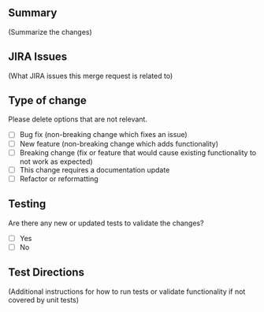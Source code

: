 ## Summary

(Summarize the changes)

## JIRA Issues

(What JIRA issues this merge request is related to)

## Type of change

Please delete options that are not relevant.

- [ ] Bug fix (non-breaking change which fixes an issue)
- [ ] New feature (non-breaking change which adds functionality)
- [ ] Breaking change (fix or feature that would cause existing functionality to not work as expected)
- [ ] This change requires a documentation update
- [ ] Refactor or reformatting

## Testing

Are there any new or updated tests to validate the changes?

- [ ] Yes
- [ ] No

## Test Directions

(Additional instructions for how to run tests or validate functionality if not covered by unit tests)
